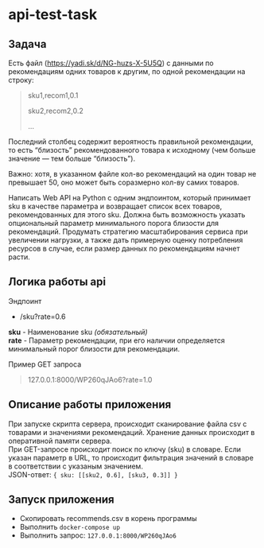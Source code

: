 # api-test-task

## Задача
Есть файл (https://yadi.sk/d/NG-huzs-X-5U5Q) с данными по рекомендациям одних товаров к другим, по одной рекомендации на строку:
>sku1,recom1,0.1
>
>sku2,recom2,0.2
>
>…

Последний столбец содержит вероятность правильной рекомендации, то есть “близость” рекомендованного товара к исходному (чем больше значение — тем больше “близость”). 

Важно: хотя, в указанном файле кол-во рекомендаций на один товар не превышает 50, оно может быть соразмерно кол-ву самих товаров.

Написать Web API на Python с одним эндпоинтом, который принимает sku в качестве параметра и возвращает список всех товаров, рекомендованных для этого sku. Должна быть возможность указать опциональный параметр минимального порога близости для рекомендаций. 
Продумать стратегию масштабирования сервиса при увеличении нагрузки, а также дать примерную оценку потребления ресурсов в случае, если размер данных по рекомендациям начнет расти.

## Логика работы api

Эндпоинт
- /sku?rate=0.6

**sku** - Наименование sku _(обязательный)_ \
**rate** - Параметр рекомендации, при его наличии определяется минимальный порог близости для рекомендации.

Пример GET запроса

> 127.0.0.1:8000/WP260qJAo6?rate=1.0

## Описание работы приложения

При запуске скрипта сервера, происходит сканирование файла csv с товарами и значениями рекомендаций. Хранение данных происходит в оперативной памяти сервера.\
При GET-запросе происходит поиск по ключу (sku) в словаре. Если указан параметр в URL, то происходит фильтрация значений в словаре в соответствии с указаным значением. \
JSON-ответ:
`{ sku: [[sku2, 0.6], [sku3, 0.3]] }`

## Запуск приложения

- Скопировать recommends.csv в корень программы
- Выполнить `docker-compose up`
- Выполнить запрос: `127.0.0.1:8000/WP260qJAo6`
